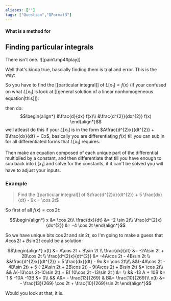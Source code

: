 ```yaml
---
aliases: [""]
tags: ["Question","QFormat3"]
---
```


#### What is a method for
## Finding particular integrals

There isn't one.
![[pain1.mp4#play]]

Well that's kinda true, bascially finding them is trial and error. This is the way:

So you have to find the [[particular integral]] of $L[x_1]=f(x)$ (if your confused on what $L[x_1]$ is look at [[general solution of a linear nonhomogeneous equation|this]]):

then do:
$$\begin{align*}
&\frac{d}{dx} f(x)\\
&\frac{d^{2}}{dx^{2}} f(x) 
\end{align*}$$
well atleast do this if your $L[x_1]$ is in the form $A\frac{d^{2}x}{dt^{2}} + B\frac{dx}{dt} + Cx$, basically you are differentiating $f(x)$ till you can sub in for all differentiated forms that $L[x_1]$ requires.

Then make an equation composed of each unique part of the differential multiplied by a constant, and then differentiate that till you have enough to sub back into $L[x_1]$ and solve for the constants, if it can't be solved you will have to adjust your inputs.

### Example
> Find the [[particular integral]] of $\frac{d^{2}x}{dt^{2}} + 5 \frac{dx}{dt} - 9x = \cos 2t$

So first of all $f(x) = \cos 2t$:

$$\begin{align*}
x &= \cos 2t\\
\frac{dx}{dt} &= -2 \sin 2t\\
\frac{d^{2}x}{dx^{2}} &= -4 \cos 2t 
\end{align*}$$

So we have unique bits $\cos 2t$ and $\sin 2t$, so I'm going to make a guess that $A\cos 2t + B\sin 2t$ could be a solution:

$$\begin{align*}
x(t) &= A\cos 2t + B\sin 2t \\
\frac{dx}{dt} &= -2A\sin 2t + 2B\cos 2t \\
\frac{d^{2}x}{dt^{2}} &=  -4A\cos 2t - 4B\sin 2t \\
&&\frac{d^{2}x}{dt^{2}} + 5 \frac{dx}{dt} - 9x &= \cos 2t\\\\
&&(-4A\cos 2t - 4B\sin 2t) + 5 (-2A\sin 2t + 2B\cos 2t) - 9(A\cos 2t + B\sin 2t) &= \cos 2t\\
&& A(-13\cos 2t-10\sin 2t) + B( 10\cos 2t -13\sin 2t ) &= \\
&& -13 A + 10B &= 1 & -10A -13B &= 0\\
&& A&= - \frac{13}{269} & B&= \frac{10}{269}\\
x(t) &= - \frac{13}{269} \cos 2t + \frac{10}{269}\sin 2t
\end{align*}$$

Would you look at that, it is.
